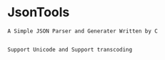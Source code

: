 # JsonTools

		
	A Simple JSON Parser and Generater Written by C
	
	
	Support Unicode and Support transcoding
	
	
	
